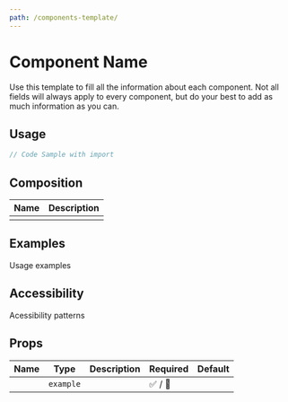 ```yaml
---
path: /components-template/
---
```


# Component Name

Use this template to fill all the information about each component. Not all fields will always apply to every component, but do your best to add as much information as you can.

## Usage

```jsx isStatic
// Code Sample with import
```

## Composition

| Name | Description |
| ---- | ----------- |
|      |             |

## Examples

Usage examples

## Accessibility

Acessibility patterns

## Props

| Name | Type      | Description | Required | Default |
| ---- | --------- | ----------- | -------- | ------- |
|      | `example` |             | ✅ / 🚫  |         |